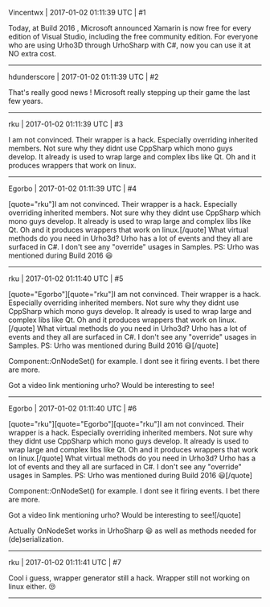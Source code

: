 Vincentwx | 2017-01-02 01:11:39 UTC | #1

Today, at Build 2016 , Microsoft announced Xamarin is now free for every edition of Visual Studio, including the free community edition. For everyone who are using Urho3D through UrhoSharp with C#, now you can use it at NO extra cost.

-------------------------

hdunderscore | 2017-01-02 01:11:39 UTC | #2

That's really good news ! Microsoft really stepping up their game the last few years.

-------------------------

rku | 2017-01-02 01:11:39 UTC | #3

I am not convinced. Their wrapper is a hack. Especially overriding inherited members. Not sure why they didnt use CppSharp which mono guys develop. It already is used to wrap large and complex libs like Qt. Oh and it produces wrappers that work on linux.

-------------------------

Egorbo | 2017-01-02 01:11:39 UTC | #4

[quote="rku"]I am not convinced. Their wrapper is a hack. Especially overriding inherited members. Not sure why they didnt use CppSharp which mono guys develop. It already is used to wrap large and complex libs like Qt. Oh and it produces wrappers that work on linux.[/quote]
What virtual methods do you need in Urho3d? Urho has a lot of events and they all are surfaced in C#. I don't see any "override" usages in Samples.
PS: Urho was mentioned during Build 2016  :smiley:

-------------------------

rku | 2017-01-02 01:11:40 UTC | #5

[quote="Egorbo"][quote="rku"]I am not convinced. Their wrapper is a hack. Especially overriding inherited members. Not sure why they didnt use CppSharp which mono guys develop. It already is used to wrap large and complex libs like Qt. Oh and it produces wrappers that work on linux.[/quote]
What virtual methods do you need in Urho3d? Urho has a lot of events and they all are surfaced in C#. I don't see any "override" usages in Samples.
PS: Urho was mentioned during Build 2016  :smiley:[/quote]

Component::OnNodeSet() for example. I dont see it firing events. I bet there are more.

Got a video link mentioning urho? Would be interesting to see!

-------------------------

Egorbo | 2017-01-02 01:11:40 UTC | #6

[quote="rku"][quote="Egorbo"][quote="rku"]I am not convinced. Their wrapper is a hack. Especially overriding inherited members. Not sure why they didnt use CppSharp which mono guys develop. It already is used to wrap large and complex libs like Qt. Oh and it produces wrappers that work on linux.[/quote]
What virtual methods do you need in Urho3d? Urho has a lot of events and they all are surfaced in C#. I don't see any "override" usages in Samples.
PS: Urho was mentioned during Build 2016  :smiley:[/quote]

Component::OnNodeSet() for example. I dont see it firing events. I bet there are more.

Got a video link mentioning urho? Would be interesting to see![/quote]

Actually OnNodeSet works in UrhoSharp  :smiley: as well as methods needed for (de)serialization.

-------------------------

rku | 2017-01-02 01:11:41 UTC | #7

Cool i guess, wrapper generator still a hack. Wrapper still not working on linux either.  :unamused:

-------------------------

